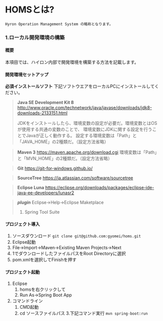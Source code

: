 # HOMSとは?
	Hyron Operation Management System の略称となります。

### 1.ローカル開発環境の構築

#### 概要
本項目では、ハイロン内部で開発環境を構築する方法を記載します。

#### 開発環境セットアップ
**必須インストールソフト**
下記ソフトウエアをローカルPCにインストールしてください。
> **Java SE Development Kit 8**
>  http://www.oracle.com/technetwork/java/javase/downloads/jdk8-downloads-2133151.html
>
>  JDKをインストールしたら、環境変数の設定が必要だ。環境変数とはOSが使用する共通の変数のことで、
>  環境変数にJDKに関する設定を行うことでJavaが正しく動作する。
>  設定する環境変数は「Path」と「JAVA_HOME」の2種類だ。（設定方法省略）

> **Maven 3**
> https://maven.apache.org/download.cgi
> 環境変数は「Path」と「MVN_HOME」の2種類だ。（設定方法省略）

> **Git**
> https://git-for-windows.github.io/

> **SourceTree**
> https://ja.atlassian.com/software/sourcetree

> **Eclipse Luna**
> https://eclipse.org/downloads/packages/eclipse-ide-java-ee-developers/lunasr2

> ***plugin***
> Eclipse->Help->Eclipse Maketplace
> 1. Spring Tool Suite


#### プロジェクト導入
1. ソースダウンロード
`git clone git@github.com:gyomei/homs.git`
2. Eclipse起動
3. File->Import->Maven->Existing Maven Projects->Next
4. 1でダウンロードしたファイルパスをRoot Directoryに選択
5. pom.xmlを選択してFinishを押す

#### プロジェクト起動
1. Eclipse
   1. homsを右クリックして
   2. Run As->Spring Boot App
2. コマンドライン
   1. CMD起動
   2. cd ソースファイルパス
   3.下記コマンド実行
     `mvn spring-boot:run`




